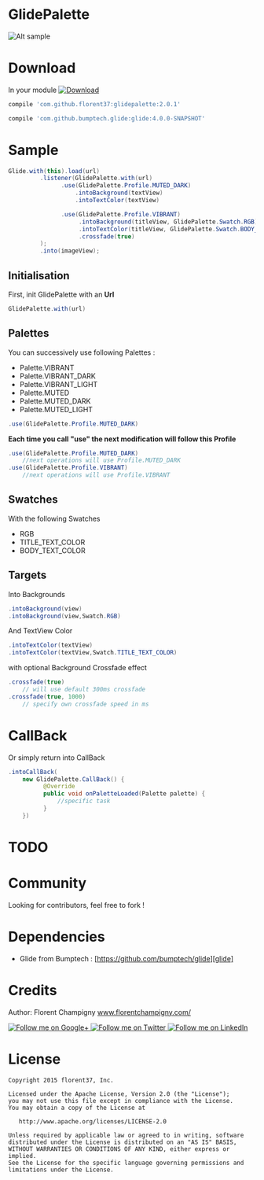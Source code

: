 GlidePalette
=======

![Alt sample](https://raw.githubusercontent.com/florent37/GlidePalette/master/screenshot/night_small_2.png)

# Download

In your module [![Download](https://api.bintray.com/packages/florent37/maven/GlidePalette/images/download.svg)](https://bintray.com/florent37/maven/GlidePalette/_latestVersion)
```groovy
compile 'com.github.florent37:glidepalette:2.0.1'

compile 'com.github.bumptech.glide:glide:4.0.0-SNAPSHOT'
```

# Sample

```java
Glide.with(this).load(url)
         .listener(GlidePalette.with(url)
               .use(GlidePalette.Profile.MUTED_DARK)
                   .intoBackground(textView)
                   .intoTextColor(textView)

               .use(GlidePalette.Profile.VIBRANT)
                    .intoBackground(titleView, GlidePalette.Swatch.RGB)
                    .intoTextColor(titleView, GlidePalette.Swatch.BODY_TEXT_COLOR)
                    .crossfade(true)
         );
         .into(imageView);
```

## Initialisation

First, init GlidePalette with an **Url**

```java
GlidePalette.with(url)
```

## Palettes

You can successively use following Palettes :

- Palette.VIBRANT
- Palette.VIBRANT_DARK
- Palette.VIBRANT_LIGHT
- Palette.MUTED
- Palette.MUTED_DARK
- Palette.MUTED_LIGHT

```java
.use(GlidePalette.Profile.MUTED_DARK)
```

**Each time you call "use" the next modification will follow this Profile**

```java
.use(GlidePalette.Profile.MUTED_DARK)
    //next operations will use Profile.MUTED_DARK
.use(GlidePalette.Profile.VIBRANT)
    //next operations will use Profile.VIBRANT
```

## Swatches

With the following Swatches

- RGB
- TITLE_TEXT_COLOR
- BODY_TEXT_COLOR

## Targets

Into Backgrounds

```java
.intoBackground(view)
.intoBackground(view,Swatch.RGB)
```

And TextView Color

```java
.intoTextColor(textView)
.intoTextColor(textView,Swatch.TITLE_TEXT_COLOR)
```

with optional Background Crossfade effect
```java
.crossfade(true)
    // will use default 300ms crossfade
.crossfade(true, 1000)
    // specify own crossfade speed in ms
```

# CallBack

Or simply return into CallBack

```java
.intoCallBack(
    new GlidePalette.CallBack() {
          @Override
          public void onPaletteLoaded(Palette palette) {
              //specific task
          }
    })
```


# TODO

# Community

Looking for contributors, feel free to fork !

# Dependencies

- Glide from Bumptech : [https://github.com/bumptech/glide][glide]

# Credits

Author: Florent Champigny www.florentchampigny.com/

<a href="https://plus.google.com/+florentchampigny">
  <img alt="Follow me on Google+"
       src="https://raw.githubusercontent.com/florent37/DaVinci/master/mobile/src/main/res/drawable-hdpi/gplus.png" />
</a>
<a href="https://twitter.com/florent_champ">
  <img alt="Follow me on Twitter"
       src="https://raw.githubusercontent.com/florent37/DaVinci/master/mobile/src/main/res/drawable-hdpi/twitter.png" />
</a>
<a href="https://www.linkedin.com/in/florentchampigny">
  <img alt="Follow me on LinkedIn"
       src="https://raw.githubusercontent.com/florent37/DaVinci/master/mobile/src/main/res/drawable-hdpi/linkedin.png" />
</a>

# License

    Copyright 2015 florent37, Inc.

    Licensed under the Apache License, Version 2.0 (the "License");
    you may not use this file except in compliance with the License.
    You may obtain a copy of the License at

       http://www.apache.org/licenses/LICENSE-2.0

    Unless required by applicable law or agreed to in writing, software
    distributed under the License is distributed on an "AS IS" BASIS,
    WITHOUT WARRANTIES OR CONDITIONS OF ANY KIND, either express or implied.
    See the License for the specific language governing permissions and
    limitations under the License.


[snap]: https://oss.sonatype.org/content/repositories/snapshots/
[glide]: https://github.com/bumptech/glide
